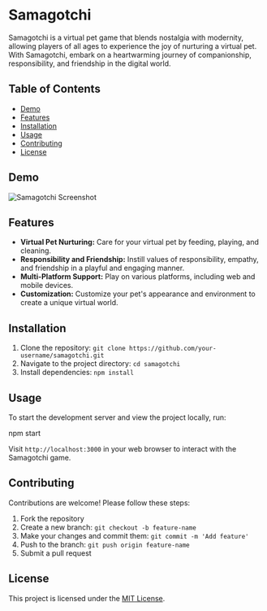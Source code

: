 # Samagotchi

Samagotchi is a virtual pet game that blends nostalgia with modernity, allowing players of all ages to experience the joy of nurturing a virtual pet. With Samagotchi, embark on a heartwarming journey of companionship, responsibility, and friendship in the digital world.

## Table of Contents

- [Demo](#demo)
- [Features](#features)
- [Installation](#installation)
- [Usage](#usage)
- [Contributing](#contributing)
- [License](#license)

## Demo

![Samagotchi Screenshot](https://github.com/SamBeekman/Samagotchi/assets/131665093/12ac166e-318e-4657-a65a-b85190b2cd46)


## Features

- **Virtual Pet Nurturing:** Care for your virtual pet by feeding, playing, and cleaning.
- **Responsibility and Friendship:** Instill values of responsibility, empathy, and friendship in a playful and engaging manner.
- **Multi-Platform Support:** Play on various platforms, including web and mobile devices.
- **Customization:** Customize your pet's appearance and environment to create a unique virtual world.

## Installation

1. Clone the repository: `git clone https://github.com/your-username/samagotchi.git`
2. Navigate to the project directory: `cd samagotchi`
3. Install dependencies: `npm install`

## Usage

To start the development server and view the project locally, run:

npm start


Visit `http://localhost:3000` in your web browser to interact with the Samagotchi game.

## Contributing

Contributions are welcome! Please follow these steps:

1. Fork the repository
2. Create a new branch: `git checkout -b feature-name`
3. Make your changes and commit them: `git commit -m 'Add feature'`
4. Push to the branch: `git push origin feature-name`
5. Submit a pull request

## License

This project is licensed under the [MIT License](LICENSE).
